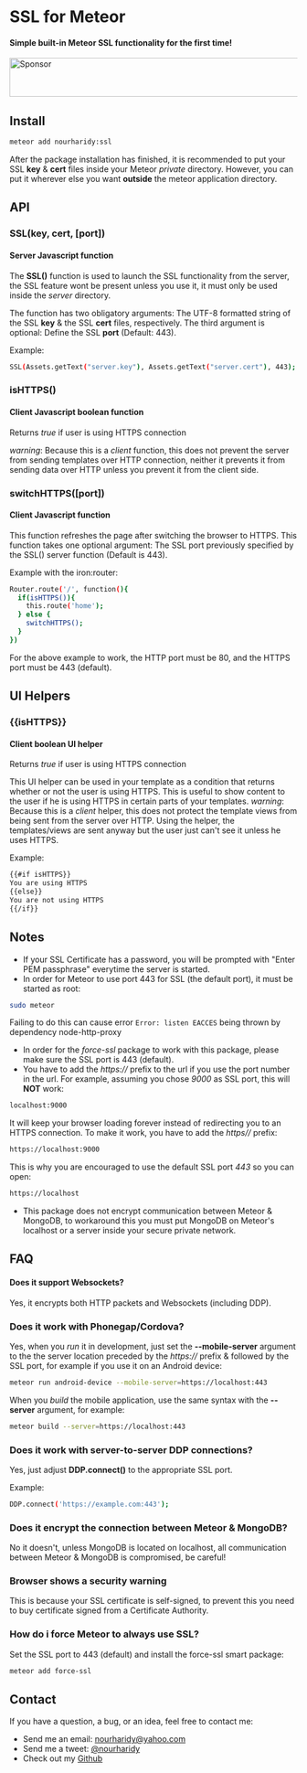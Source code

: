 # SSL for Meteor

#### Simple built-in Meteor SSL functionality for the first time!

<a target='_blank' rel='nofollow' href='https://app.codesponsor.io/link/VTm4Jd1GnYcRgnzPRDD9GzX6/nourharidy/meteor-ssl'>
  <img alt='Sponsor' width='888' height='68' src='https://app.codesponsor.io/embed/VTm4Jd1GnYcRgnzPRDD9GzX6/nourharidy/meteor-ssl.svg' />
</a>

## Install
```sh
meteor add nourharidy:ssl 
```
After the package installation has finished, it is recommended to put your SSL **key** & **cert** files inside your Meteor *private* directory. However, you can put it wherever else you want **outside** the meteor application directory.

## API
### SSL(**key**, **cert**, [**port**])
#### Server Javascript function
The **SSL()** function is used to launch the SSL functionality from the server, the SSL feature wont be present unless you use it, it must only be used inside the *server* directory.

The function has two obligatory arguments: The UTF-8 formatted string of the SSL **key** & the SSL **cert** files, respectively. The third argument is optional: Define the SSL **port** (Default: 443).

Example:
```sh
SSL(Assets.getText("server.key"), Assets.getText("server.cert"), 443);
```

### isHTTPS()
#### Client Javascript boolean function
Returns *true* if user is using HTTPS connection

*warning*: Because this is a *client* function, this does not prevent the server from sending templates over HTTP connection, neither it prevents it from sending data over HTTP unless you prevent it from the client side.

### switchHTTPS([port])
#### Client Javascript function
This function refreshes the page after switching the browser to HTTPS. This function takes one optional argument: The SSL port previously specified by the SSL() server function (Default is 443).

Example with the iron:router:
```sh
Router.route('/', function(){
  if(isHTTPS()){
    this.route('home');
  } else {
    switchHTTPS();
  }
})
```
For the above example to work, the HTTP port must be 80, and the HTTPS port must be 443 (default).

## UI Helpers

### {{isHTTPS}}
#### Client boolean UI helper
Returns *true* if user is using HTTPS connection

This UI helper can be used in your template as a condition that returns whether or not the user is using HTTPS. This is useful to show content to the user if he is using HTTPS in certain parts of your templates.
*warning*: Because this is a *client* helper, this does not protect the template views from being sent from the server over HTTP. Using the helper, the templates/views are sent anyway but the user just can't see it unless he uses HTTPS.

Example:
```sh
{{#if isHTTPS}}
You are using HTTPS
{{else}}
You are not using HTTPS
{{/if}}
```

## Notes

* If your SSL Certificate has a password, you will be prompted with "Enter PEM passphrase" everytime the server is started.
* In order for Meteor to use port 443 for SSL (the default port), it must be started as root:
```sh
sudo meteor 
```
Failing to do this can cause error `Error: listen EACCES` being thrown by dependency node-http-proxy
* In order for the *force-ssl* package to work with this package, please make sure the SSL port is 443 (default).
* You have to add the *https://* prefix to the url if you use the port number in the url. For example, assuming you chose *9000* as SSL port, this will **NOT** work:
```sh
localhost:9000
```
It will keep your browser loading forever instead of redirecting you to an HTTPS connection. To make it work, you have to add the *https//* prefix:
```sh
https://localhost:9000
```
This is why you are encouraged to use the default SSL port *443* so you can open:
```sh
https://localhost
```
* This package does not encrypt communication between Meteor & MongoDB, to workaround this you must put MongoDB on Meteor's localhost or a server inside your secure private network.

## FAQ

#### Does it support Websockets?
Yes, it encrypts both HTTP packets and Websockets (including DDP).

### Does it work with Phonegap/Cordova?

Yes, when you *run* it in development, just set the **--mobile-server** argument to the the server location preceded by the *https://* prefix & followed by the SSL port, for example if you use it on an Android device:
```sh
meteor run android-device --mobile-server=https://localhost:443
```
When you *build* the mobile application, use the same syntax with the **--server** argument, for example:
```sh
meteor build --server=https://localhost:443
```

### Does it work with server-to-server DDP connections?
Yes, just adjust **DDP.connect()** to the appropriate SSL port.

Example:
```sh
DDP.connect('https://example.com:443');
```
### Does it encrypt the connection between Meteor & MongoDB?

No it doesn't, unless MongoDB is located on localhost, all communication between Meteor & MongoDB is compromised, be careful!

### Browser shows a security warning

This is because your SSL certificate is self-signed, to prevent this you need to buy certificate signed from a Certificate Authority.

### How do i force Meteor to always use SSL?

Set the SSL port to 443 (default) and install the force-ssl smart package:
```sh
meteor add force-ssl
```

## Contact

If you have a question, a bug, or an idea, feel free to contact me:

* Send me an email: nourharidy@yahoo.com
* Send me a tweet: [@nourharidy](http://www.twitter.com/NourHaridy)
* Check out my [Github](https://github.com/nourharidy)

